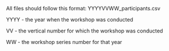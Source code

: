 All files should follow this format: YYYYVVWW_participants.csv

YYYY - the year when the workshop was conducted

VV - the vertical number for which the workshop was conducted

WW - the workshop series number for that year
